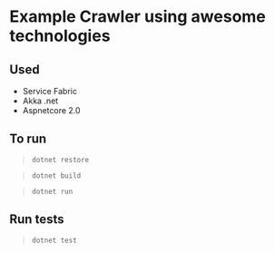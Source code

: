 # Example Crawler using awesome technologies

## Used

- Service Fabric
- Akka .net
- Aspnetcore 2.0

## To run

> `dotnet restore`

> `dotnet build`

> `dotnet run`

## Run tests
> `dotnet test`
